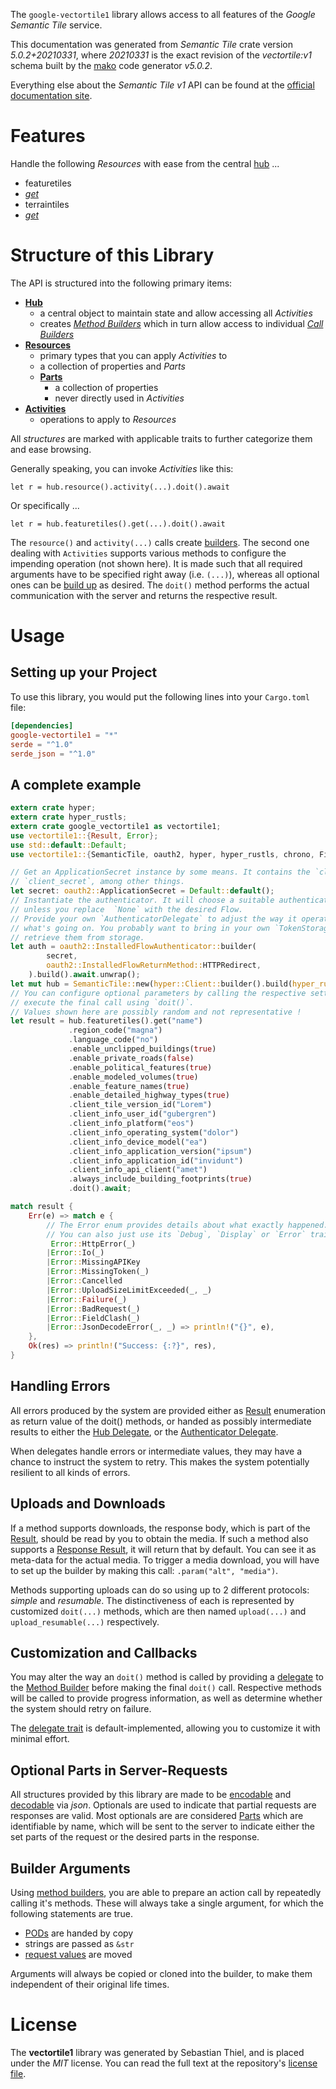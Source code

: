 <!---
DO NOT EDIT !
This file was generated automatically from 'src/generator/templates/api/README.md.mako'
DO NOT EDIT !
-->
The `google-vectortile1` library allows access to all features of the *Google Semantic Tile* service.

This documentation was generated from *Semantic Tile* crate version *5.0.2+20210331*, where *20210331* is the exact revision of the *vectortile:v1* schema built by the [mako](http://www.makotemplates.org/) code generator *v5.0.2*.

Everything else about the *Semantic Tile* *v1* API can be found at the
[official documentation site](https://developers.google.com/maps/contact-sales/).
# Features

Handle the following *Resources* with ease from the central [hub](https://docs.rs/google-vectortile1/5.0.2+20210331/google_vectortile1/SemanticTile) ... 

* featuretiles
 * [*get*](https://docs.rs/google-vectortile1/5.0.2+20210331/google_vectortile1/api::FeaturetileGetCall)
* terraintiles
 * [*get*](https://docs.rs/google-vectortile1/5.0.2+20210331/google_vectortile1/api::TerraintileGetCall)




# Structure of this Library

The API is structured into the following primary items:

* **[Hub](https://docs.rs/google-vectortile1/5.0.2+20210331/google_vectortile1/SemanticTile)**
    * a central object to maintain state and allow accessing all *Activities*
    * creates [*Method Builders*](https://docs.rs/google-vectortile1/5.0.2+20210331/google_vectortile1/client::MethodsBuilder) which in turn
      allow access to individual [*Call Builders*](https://docs.rs/google-vectortile1/5.0.2+20210331/google_vectortile1/client::CallBuilder)
* **[Resources](https://docs.rs/google-vectortile1/5.0.2+20210331/google_vectortile1/client::Resource)**
    * primary types that you can apply *Activities* to
    * a collection of properties and *Parts*
    * **[Parts](https://docs.rs/google-vectortile1/5.0.2+20210331/google_vectortile1/client::Part)**
        * a collection of properties
        * never directly used in *Activities*
* **[Activities](https://docs.rs/google-vectortile1/5.0.2+20210331/google_vectortile1/client::CallBuilder)**
    * operations to apply to *Resources*

All *structures* are marked with applicable traits to further categorize them and ease browsing.

Generally speaking, you can invoke *Activities* like this:

```Rust,ignore
let r = hub.resource().activity(...).doit().await
```

Or specifically ...

```ignore
let r = hub.featuretiles().get(...).doit().await
```

The `resource()` and `activity(...)` calls create [builders][builder-pattern]. The second one dealing with `Activities` 
supports various methods to configure the impending operation (not shown here). It is made such that all required arguments have to be 
specified right away (i.e. `(...)`), whereas all optional ones can be [build up][builder-pattern] as desired.
The `doit()` method performs the actual communication with the server and returns the respective result.

# Usage

## Setting up your Project

To use this library, you would put the following lines into your `Cargo.toml` file:

```toml
[dependencies]
google-vectortile1 = "*"
serde = "^1.0"
serde_json = "^1.0"
```

## A complete example

```Rust
extern crate hyper;
extern crate hyper_rustls;
extern crate google_vectortile1 as vectortile1;
use vectortile1::{Result, Error};
use std::default::Default;
use vectortile1::{SemanticTile, oauth2, hyper, hyper_rustls, chrono, FieldMask};

// Get an ApplicationSecret instance by some means. It contains the `client_id` and 
// `client_secret`, among other things.
let secret: oauth2::ApplicationSecret = Default::default();
// Instantiate the authenticator. It will choose a suitable authentication flow for you, 
// unless you replace  `None` with the desired Flow.
// Provide your own `AuthenticatorDelegate` to adjust the way it operates and get feedback about 
// what's going on. You probably want to bring in your own `TokenStorage` to persist tokens and
// retrieve them from storage.
let auth = oauth2::InstalledFlowAuthenticator::builder(
        secret,
        oauth2::InstalledFlowReturnMethod::HTTPRedirect,
    ).build().await.unwrap();
let mut hub = SemanticTile::new(hyper::Client::builder().build(hyper_rustls::HttpsConnectorBuilder::new().with_native_roots().https_or_http().enable_http1().enable_http2().build()), auth);
// You can configure optional parameters by calling the respective setters at will, and
// execute the final call using `doit()`.
// Values shown here are possibly random and not representative !
let result = hub.featuretiles().get("name")
             .region_code("magna")
             .language_code("no")
             .enable_unclipped_buildings(true)
             .enable_private_roads(false)
             .enable_political_features(true)
             .enable_modeled_volumes(true)
             .enable_feature_names(true)
             .enable_detailed_highway_types(true)
             .client_tile_version_id("Lorem")
             .client_info_user_id("gubergren")
             .client_info_platform("eos")
             .client_info_operating_system("dolor")
             .client_info_device_model("ea")
             .client_info_application_version("ipsum")
             .client_info_application_id("invidunt")
             .client_info_api_client("amet")
             .always_include_building_footprints(true)
             .doit().await;

match result {
    Err(e) => match e {
        // The Error enum provides details about what exactly happened.
        // You can also just use its `Debug`, `Display` or `Error` traits
         Error::HttpError(_)
        |Error::Io(_)
        |Error::MissingAPIKey
        |Error::MissingToken(_)
        |Error::Cancelled
        |Error::UploadSizeLimitExceeded(_, _)
        |Error::Failure(_)
        |Error::BadRequest(_)
        |Error::FieldClash(_)
        |Error::JsonDecodeError(_, _) => println!("{}", e),
    },
    Ok(res) => println!("Success: {:?}", res),
}

```
## Handling Errors

All errors produced by the system are provided either as [Result](https://docs.rs/google-vectortile1/5.0.2+20210331/google_vectortile1/client::Result) enumeration as return value of
the doit() methods, or handed as possibly intermediate results to either the 
[Hub Delegate](https://docs.rs/google-vectortile1/5.0.2+20210331/google_vectortile1/client::Delegate), or the [Authenticator Delegate](https://docs.rs/yup-oauth2/*/yup_oauth2/trait.AuthenticatorDelegate.html).

When delegates handle errors or intermediate values, they may have a chance to instruct the system to retry. This 
makes the system potentially resilient to all kinds of errors.

## Uploads and Downloads
If a method supports downloads, the response body, which is part of the [Result](https://docs.rs/google-vectortile1/5.0.2+20210331/google_vectortile1/client::Result), should be
read by you to obtain the media.
If such a method also supports a [Response Result](https://docs.rs/google-vectortile1/5.0.2+20210331/google_vectortile1/client::ResponseResult), it will return that by default.
You can see it as meta-data for the actual media. To trigger a media download, you will have to set up the builder by making
this call: `.param("alt", "media")`.

Methods supporting uploads can do so using up to 2 different protocols: 
*simple* and *resumable*. The distinctiveness of each is represented by customized 
`doit(...)` methods, which are then named `upload(...)` and `upload_resumable(...)` respectively.

## Customization and Callbacks

You may alter the way an `doit()` method is called by providing a [delegate](https://docs.rs/google-vectortile1/5.0.2+20210331/google_vectortile1/client::Delegate) to the 
[Method Builder](https://docs.rs/google-vectortile1/5.0.2+20210331/google_vectortile1/client::CallBuilder) before making the final `doit()` call. 
Respective methods will be called to provide progress information, as well as determine whether the system should 
retry on failure.

The [delegate trait](https://docs.rs/google-vectortile1/5.0.2+20210331/google_vectortile1/client::Delegate) is default-implemented, allowing you to customize it with minimal effort.

## Optional Parts in Server-Requests

All structures provided by this library are made to be [encodable](https://docs.rs/google-vectortile1/5.0.2+20210331/google_vectortile1/client::RequestValue) and 
[decodable](https://docs.rs/google-vectortile1/5.0.2+20210331/google_vectortile1/client::ResponseResult) via *json*. Optionals are used to indicate that partial requests are responses 
are valid.
Most optionals are are considered [Parts](https://docs.rs/google-vectortile1/5.0.2+20210331/google_vectortile1/client::Part) which are identifiable by name, which will be sent to 
the server to indicate either the set parts of the request or the desired parts in the response.

## Builder Arguments

Using [method builders](https://docs.rs/google-vectortile1/5.0.2+20210331/google_vectortile1/client::CallBuilder), you are able to prepare an action call by repeatedly calling it's methods.
These will always take a single argument, for which the following statements are true.

* [PODs][wiki-pod] are handed by copy
* strings are passed as `&str`
* [request values](https://docs.rs/google-vectortile1/5.0.2+20210331/google_vectortile1/client::RequestValue) are moved

Arguments will always be copied or cloned into the builder, to make them independent of their original life times.

[wiki-pod]: http://en.wikipedia.org/wiki/Plain_old_data_structure
[builder-pattern]: http://en.wikipedia.org/wiki/Builder_pattern
[google-go-api]: https://github.com/google/google-api-go-client

# License
The **vectortile1** library was generated by Sebastian Thiel, and is placed 
under the *MIT* license.
You can read the full text at the repository's [license file][repo-license].

[repo-license]: https://github.com/Byron/google-apis-rsblob/main/LICENSE.md

